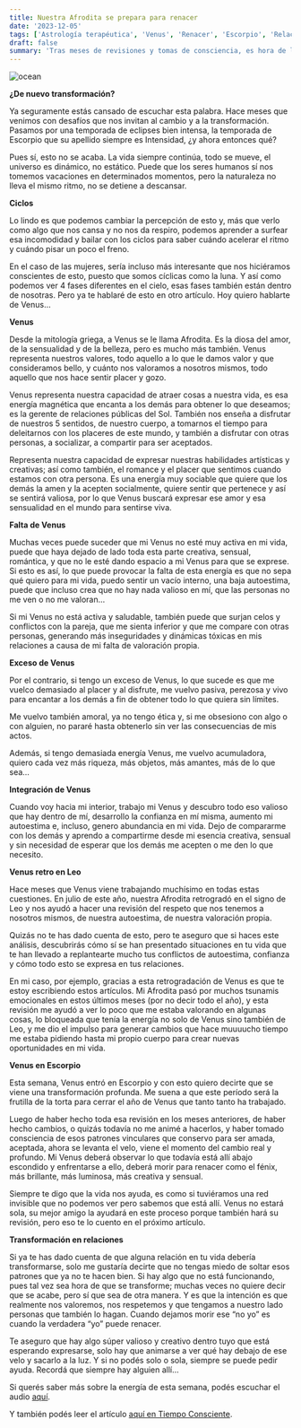 ```yaml
---
title: Nuestra Afrodita se prepara para renacer
date: '2023-12-05'
tags: ['Astrología terapéutica', 'Venus', 'Renacer', 'Escorpio', 'Relaciones', 'Afrodita', 'Transformación']
draft: false
summary: 'Tras meses de revisiones y tomas de consciencia, es hora de levantar el velo para la transformación profunda'
---
```


<Image alt="ocean" src="/static/images/Blog/Tiempo-consciente/afrodita.png" width={700} height={500} />




**¿De nuevo transformación?**

Ya seguramente estás cansado de escuchar esta palabra. Hace meses que venimos con desafíos que nos invitan al cambio y a la transformación. Pasamos por una temporada de eclipses bien intensa, la temporada de Escorpio que su apellido siempre es Intensidad, ¿y ahora entonces qué?

Pues sí, esto no se acaba. La vida siempre continúa, todo se mueve, el universo es dinámico, no estático. Puede que los seres humanos sí nos tomemos vacaciones en determinados momentos, pero la naturaleza no lleva el mismo ritmo, no se detiene a descansar.

**Ciclos**

Lo lindo es que podemos cambiar la percepción de esto y, más que verlo como algo que nos cansa y no nos da respiro, podemos aprender a surfear esa incomodidad y bailar con los ciclos para saber cuándo acelerar el ritmo y cuándo pisar un poco el freno. 

En el caso de las mujeres, sería incluso más interesante que nos hiciéramos conscientes de esto, puesto que somos cíclicas como la luna. Y así como podemos ver 4 fases diferentes en el cielo, esas fases también están dentro de nosotras. Pero ya te hablaré de esto en otro artículo. Hoy quiero hablarte de Venus…

**Venus**

Desde la mitología griega, a Venus se le llama Afrodita. Es la diosa del amor, de la sensualidad y de la belleza, pero es mucho más también. Venus representa nuestros valores, todo aquello a lo que le damos valor y que consideramos bello, y cuánto nos valoramos a nosotros mismos, todo aquello que nos hace sentir placer y gozo.

Venus representa nuestra capacidad de atraer cosas a nuestra vida, es esa energía magnética que encanta a los demás para obtener lo que deseamos; es la gerente de relaciones públicas del Sol. También nos enseña a disfrutar de nuestros 5 sentidos, de nuestro cuerpo, a tomarnos el tiempo para deleitarnos con los placeres de este mundo, y también a disfrutar con otras personas, a socializar, a compartir para ser aceptados. 

Representa nuestra capacidad de expresar nuestras habilidades artísticas y creativas; así como también, el romance y el placer que sentimos cuando estamos con otra persona. Es una energía muy sociable que quiere que los demás la amen y la acepten socialmente, quiere sentir que pertenece y así se sentirá valiosa, por lo que Venus buscará expresar ese amor y esa sensualidad en el mundo para sentirse viva.

**Falta de Venus**

Muchas veces puede suceder que mi Venus no esté muy activa en mi vida, puede que haya dejado de lado toda esta parte creativa, sensual, romántica, y que no le esté dando espacio a mi Venus para que se exprese. Si esto es así, lo que puede provocar la falta de esta energía es que no sepa qué quiero para mi vida, puedo sentir un vacío interno, una baja autoestima, puede que incluso crea que no hay nada valioso en mí, que las personas no me ven o no me valoran…

Si mi Venus no está activa y saludable, también puede que surjan celos y conflictos con la pareja, que me sienta inferior y que me compare con otras personas, generando más inseguridades y dinámicas tóxicas en mis relaciones a causa de mi falta de valoración propia.

**Exceso de Venus**

Por el contrario, si tengo un exceso de Venus, lo que sucede es que me vuelco demasiado al placer y al disfrute, me vuelvo pasiva, perezosa y vivo para encantar a los demás a fin de obtener todo lo que quiera sin límites.

Me vuelvo también amoral, ya no tengo ética y, si me obsesiono con algo o con alguien, no pararé hasta obtenerlo sin ver las consecuencias de mis actos.

Además, si tengo demasiada energía Venus, me vuelvo acumuladora, quiero cada vez más riqueza, más objetos, más amantes, más de lo que sea…

**Integración de Venus**

Cuando voy hacia mi interior, trabajo mi Venus y descubro todo eso valioso que hay dentro de mí, desarrollo la confianza en mí misma, aumento mi autoestima e, incluso, genero abundancia en mi vida. Dejo de compararme con los demás y aprendo a compartirme desde mi esencia creativa, sensual y sin necesidad de esperar que los demás me acepten o me den lo que necesito.

**Venus retro en Leo**

Hace meses que Venus viene trabajando muchísimo en todas estas cuestiones. En julio de este año, nuestra Afrodita retrogradó en el signo de Leo y nos ayudó a hacer una revisión del respeto que nos tenemos a nosotros mismos, de nuestra autoestima, de nuestra valoración propia.

Quizás no te has dado cuenta de esto, pero te aseguro que si haces este análisis, descubrirás cómo sí se han presentado situaciones en tu vida que te han llevado a replantearte mucho tus conflictos de autoestima, confianza y cómo todo esto se expresa en tus relaciones.

En mi caso, por ejemplo, gracias a esta retrogradación de Venus es que te estoy escribiendo estos artículos. Mi Afrodita pasó por muchos tsunamis emocionales en estos últimos meses (por no decir todo el año), y esta revisión me ayudó a ver lo poco que me estaba valorando en algunas cosas, lo bloqueada que tenía la energía no solo de Venus sino también de Leo, y me dio el impulso para generar cambios que hace muuuucho tiempo me estaba pidiendo hasta mi propio cuerpo para crear nuevas oportunidades en mi vida.

**Venus en Escorpio**

Esta semana, Venus entró en Escorpio y con esto quiero decirte que se viene una transformación profunda. Me suena a que este período será la frutilla de la torta para cerrar el año de Venus que tanto tanto ha trabajado. 

Luego de haber hecho toda esa revisión en los meses anteriores, de haber hecho cambios, o quizás todavía no me animé a hacerlos, y haber tomado consciencia de esos patrones vinculares que conservo para ser amada, aceptada, ahora se levanta el velo, viene el momento del cambio real y profundo. Mi Venus deberá observar lo que todavía está allí abajo escondido y enfrentarse a ello, deberá morir para renacer como el fénix, más brillante, más luminosa, más creativa y sensual.

Siempre te digo que la vida nos ayuda, es como si tuviéramos una red invisible que no podemos ver pero sabemos que está allí. Venus no estará sola, su mejor amigo la ayudará en este proceso porque también hará su revisión, pero eso te lo cuento en el próximo artículo.

**Transformación en relaciones**

Si ya te has dado cuenta de que alguna relación en tu vida debería transformarse, solo me gustaría decirte que no tengas miedo de soltar esos patrones que ya no te hacen bien. Si hay algo que no está funcionando, pues tal vez sea hora de que se transforme; muchas veces no quiere decir que se acabe, pero sí que sea de otra manera. Y es que la intención es que realmente nos valoremos, nos respetemos y que tengamos a nuestro lado personas que también lo hagan. Cuando dejamos morir ese “no yo” es cuando la verdadera “yo” puede renacer. 

Te aseguro que hay algo súper valioso y creativo dentro tuyo que está esperando expresarse, solo hay que animarse a ver qué hay debajo de ese velo y sacarlo a la luz. Y si no podés solo o sola, siempre se puede pedir ayuda. Recordá que siempre hay alguien allí…

Si querés saber más sobre la energía de esta semana, podés escuchar el audio [aquí](https://t.me/+FAsF6NBDMnU5NDQ8).

Y también podés leer el artículo [aquí en Tiempo Consciente](https://tiempoconsciente.com/alquimia-espiritual/nuestra-afrodita-se-prepara-para-renacer/).
